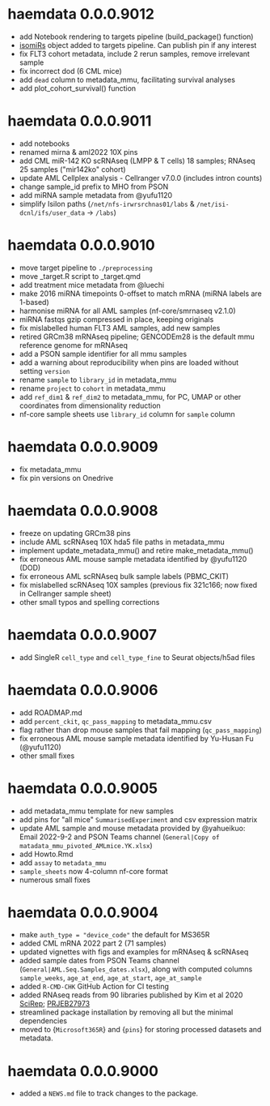 # haemdata 0.0.0.9012
* add Notebook rendering to targets pipeline (build_package() function)
* [isomiRs](https://www.bioconductor.org/packages/release/bioc/html/isomiRs.html) object added to targets pipeline. Can publish pin if any interest
* fix FLT3 cohort metadata, include 2 rerun samples, remove irrelevant sample
* fix incorrect dod (6 CML mice)
* add `dead` column to metadata_mmu, facilitating survival analyses
* add plot_cohort_survival() function

# haemdata 0.0.0.9011
* add notebooks
* renamed mirna & aml2022 10X pins
* add CML miR-142 KO scRNAseq (LMPP & T cells) 18 samples; RNAseq 25 samples ("mir142ko" cohort)
* update AML Cellplex analysis - Cellranger v7.0.0 (includes intron counts)
* change sample_id prefix to MHO from PSON
* add miRNA sample metadata from @yufu1120
* simplify Isilon paths (`/net/nfs-irwrsrchnas01/labs` & `/net/isi-dcnl/ifs/user_data` -> `/labs`)

# haemdata 0.0.0.9010
* move target pipeline to `./preprocessing`
* move _target.R script to _target.qmd
* add treatment mice metadata from @luechi
* make 2016 miRNA timepoints 0-offset to match mRNA (miRNA labels are 1-based)
* harmonise miRNA for all AML samples (nf-core/smrnaseq v2.1.0)
* miRNA fastqs gzip compressed in place, keeping originals
* fix mislabelled human FLT3 AML samples, add new samples
* retired GRCm38 mRNAseq pipeline; GENCODEm28 is the default mmu reference genome for mRNAseq
* add a PSON sample identifier for all mmu samples
* add a warning about reproducibility when pins are loaded without setting `version`
* rename `sample` to `library_id` in metadata_mmu
* rename `project` to `cohort` in metadata_mmu
* add `ref_dim1` & `ref_dim2` to metadata_mmu, for PC, UMAP or other coordinates from dimensionality reduction
* nf-core sample sheets use `library_id` column for `sample` column

# haemdata 0.0.0.9009
  * fix metadata_mmu 
  * fix pin versions on Onedrive

# haemdata 0.0.0.9008
  * freeze on updating GRCm38 pins
  * include AML scRNAseq 10X hda5 file paths in metadata_mmu
  * implement update_metadata_mmu() and retire make_metadata_mmu()
  * fix erroneous AML mouse sample metadata identified by @yufu1120 (DOD)
  * fix erroneous AML scRNAseq bulk sample labels (PBMC_CKIT)
  * fix mislabelled scRNAseq 10X samples (previous fix 321c166; now fixed in Cellranger sample sheet)
  * other small typos and spelling corrections

# haemdata 0.0.0.9007
  * add SingleR `cell_type` and `cell_type_fine` to Seurat objects/h5ad files
  
# haemdata 0.0.0.9006
* add ROADMAP.md
* add `percent_ckit`, `qc_pass_mapping` to metadata_mmu.csv
* flag rather than drop mouse samples that fail mapping (`qc_pass_mapping`)
* fix erroneous AML mouse sample metadata identified by Yu-Husan Fu (@yufu1120)
* other small fixes
  
# haemdata 0.0.0.9005
* add metadata_mmu template for new samples
* add pins for "all mice" `SummarisedExperiment` and csv expression matrix
* update AML sample and mouse metadata provided by @yahueikuo: Email 2022-9-2 and 
  PSON Teams channel (`General|Copy of matadata_mmu_pivoted_AMLmice.YK.xlsx`)
* add Howto.Rmd
* add `assay` to `metadata_mmu`
* `sample_sheets` now 4-column nf-core format
* numerous small fixes

# haemdata 0.0.0.9004
* make `auth_type = "device_code"` the default for MS365R
* added CML mRNA 2022 part 2 (71 samples)
* updated vignettes with figs and examples for mRNAseq & scRNAseq
* added sample dates from PSON Teams channel (`General|AML.Seq.Samples_dates.xlsx`), along with computed columns `sample_weeks`, `age_at_end`, `age_at_start`, `age_at_sample`
* added `R-CMD-CHK` GitHub Action for CI testing
* added RNAseq reads from 90 libraries published by Kim et al 2020 [SciRep](https://www.nature.com/articles/s41598-020-76933-2); [PRJEB27973](https://www.ncbi.nlm.nih.gov/bioproject/?term=PRJEB27973)
* streamlined package installation by removing all but the minimal dependencies
* moved to {`Microsoft365R`} and {`pins`} for storing processed datasets and metadata. 
  
# haemdata 0.0.0.9000

* added a `NEWS.md` file to track changes to the package.
